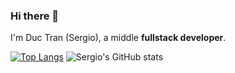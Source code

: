 ### Hi there 👋
I'm Duc Tran (Sergio), a middle **fullstack developer**.

<!--
**sergiotran/sergiotran** is a ✨ _special_ ✨ repository because its `README.md` (this file) appears on your GitHub profile.

Here are some ideas to get you started:

- 🔭 I’m currently working on ...
- 🌱 I’m currently learning ...
- 👯 I’m looking to collaborate on ...
- 🤔 I’m looking for help with ...
- 💬 Ask me about ...
- 📫 How to reach me: ...
- 😄 Pronouns: ...
- ⚡ Fun fact: ...
-->
[![Top Langs](https://github-readme-stats.vercel.app/api/top-langs/?username=sergiotran&theme=dark&hide_progress=true)](https://github.com/sergiotran)
![Sergio's GitHub stats](https://github-readme-stats.vercel.app/api?username=sergiotran&hide=contribs,prs&show_icons=true&theme=dark)
